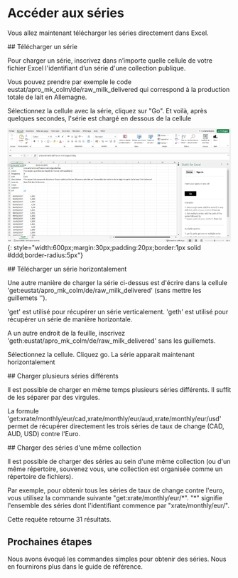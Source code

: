 # Accéder aux séries

Vous allez maintenant télécharger les séries directement dans Excel.


## Télécharger un série

Pour charger un série, inscrivez dans n’importe quelle cellule de votre fichier Excel l'identifiant d’un série d'une collection publique.

Vous pouvez prendre par exemple le code eustat/apro_mk_colm/de/raw_milk_delivered qui correspond à la production totale de lait en Allemagne.

Sélectionnez la cellule avec la série, cliquez sur "Go". Et voilà, après quelques secondes, l'série est chargé en dessous de la cellule

![Installer complément](/img/user-fr_excel_access_0.png){: style="width:600px;margin:30px;padding:20px;border:1px solid #ddd;border-radius:5px"}


## Télécharger un série horizontalement

Une autre manière de charger la série ci-dessus est d'écrire dans la cellule 'get:eustat/apro_mk_colm/de/raw_milk_delivered' (sans mettre les guillemets '').

'get' est utilisé pour récupérer un série verticalement. 'geth' est utilisé pour récupérer un série de manière horizontale.

A un autre endroit de la feuille, inscrivez 'geth:eustat/apro_mk_colm/de/raw_milk_delivered' sans les guillemets.

Sélectionnez la cellule. Cliquez go. La série apparait maintenant horizontalement


## Charger plusieurs séries différents

Il est possible de charger en même temps plusieurs séries différents. Il suffit de les séparer par des virgules.

La formule 'get:xrate/monthly/eur/cad,xrate/monthly/eur/aud,xrate/monthly/eur/usd' permet de récupérer directement les trois séries de taux de change (CAD, AUD, USD) contre l'Euro.


## Charger des séries d'une même collection

Il est possible de charger des séries au sein d'une même collection (ou d'un même répertoire, souvenez vous, une collection est organisée comme un répertoire de fichiers).

Par exemple, pour obtenir tous les séries de taux de change contre l'euro, vous utilisez la commande suivante "get:xrate/monthly/eur/\*". "\*" signifie l'ensemble des séries dont l'identifiant commence par "xrate/monthly/eur/".

Cette requête retourne 31 résultats.

## Prochaines étapes

Nous avons évoqué les commandes simples pour obtenir des séries. Nous en fournirons plus dans le guide de référence.
